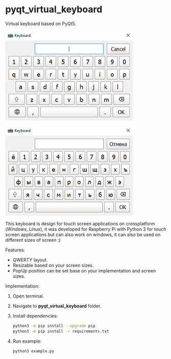 # pyqt_virtual_keyboard
Virtual keyboard based on PyQt5.

![English keyboard image](./images/en_keyboard.png)

![Russian keyboard image](./images/ru_keyboard.png)

This keyboard is design for touch screen applications on crossplatform (*Windows*, *Linux*), it was developed for Raspberry Pi with Python 3 for touch screen applications but can also work on windows, it can also be used on different sizes of screen :)

Features:

- QWERTY layout.
- Resizable based on your screen sizes.
- PopUp position can be set base on your implementation and screen sizes.

Implementation:

1. Open terminal.

2. Navigate to **pyqt_virtual_keyboard** folder.

3. Install dependencies:

   ```bash
   python3 -m pip install --upgrade pip
   python3 -m pip install -r requirements.txt
   ```

4. Run example:

   ```bash
   python3 example.py
   ```

